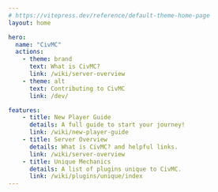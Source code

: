 ```yaml
---
# https://vitepress.dev/reference/default-theme-home-page
layout: home

hero:
  name: "CivMC"
  actions:
    - theme: brand
      text: What is CivMC?
      link: /wiki/server-overview
    - theme: alt
      text: Contributing to CivMC
      link: /dev/

features:
    - title: New Player Guide
      details: A full guide to start your journey!
      link: /wiki/new-player-guide
    - title: Server Overview
      details: What is CivMC? and helpful links.
      link: /wiki/server-overview
    - title: Unique Mechanics
      details: A list of plugins unique to CivMC.
      link: /wiki/plugins/unique/index
---
```

